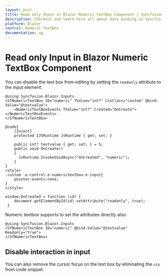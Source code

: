 ```yaml
---
layout: post
title: Read only Input in Blazor Numeric TextBox Component | Syncfusion
description: Checkout and learn here all about data binding in Syncfusion Blazor Numeric TextBox component and more.
platform: Blazor
control: Numeric TextBox
documentation: ug
---
```

# Read only Input in Blazor Numeric TextBox Component

You can disable the text box from editing by setting the `readonly` attribute to the input element.

```cshtml
@using Syncfusion.Blazor.Inputs
<SfNumericTextBox ID="numeric" TValue="int?" CssClass="custom" @bind-Value="@textvalue">
    <NumericTextBoxEvents TValue="int?" Created="OnCreate"></NumericTextBoxEvents>
</SfNumericTextBox>

@code{
    [Inject]
    protected IJSRuntime JsRuntime { get; set; }

    public int? textvalue { get; set; } = 5;
    public void OnCreate()
    {
      JsRuntime.InvokeVoidAsync("OnCreated", "numeric");
    }
}
<style>
.custom .e-control.e-numerictextbox.e-input{
    pointer-events:none;
}
</style>
```
```
window.OnCreated = function (id) { 
    document.getElementById(id).setAttribute("readonly", true); 
 } 
 ```
Numeric textbox supports to set the attributes directly also.

```cshtml
@using Syncfusion.Blazor.Inputs
<SfNumericTextBox ID="numeric" @bind-Value="@textvalue" Readonly="true">
</SfNumericTextBox>
```

## Disable interaction in input

You can also remove the cursor focus on the text box by eliminating the `css` from code snippet.